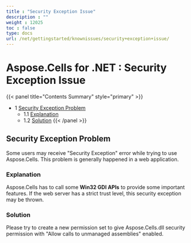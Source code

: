 ```yaml
---
title : "Security Exception Issue" 
description : "" 
weight : 12025 
toc : false
type: docs
url: /net/gettingstarted/knownissues/security+exception+issue/
---
```


# Aspose.Cells for .NET : Security Exception Issue


{{< panel title="Contents Summary" style="primary" >}}
*   1 [Security Exception Problem](#security-exception-problem)
    *   1.1 [Explanation](#explanation)
    *   1.2 [Solution](#solution)
{{< /panel >}}
## Security Exception Problem

Some users may receive "Security Exception" error while trying to use Aspose.Cells. This problem is generally happened in a web application.

### Explanation

Aspose.Cells has to call some **Win32 GDI APIs** to provide some important features. If the web server has a strict trust level, this security exception may be thrown.

### Solution

Please try to create a new permission set to give Aspose.Cells.dll security permission with "Allow calls to unmanaged assemblies" enabled.

